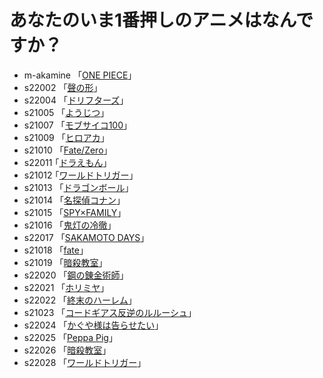 # あなたのいま1番押しのアニメはなんですか？

* m-akamine 「[ONE PIECE](https://one-piece.com/)」  
* s22002 「[聲の形](http://koenokatachi-movie.com/)」 
* s22004  「[ドリフターズ](https://www.nbcuni.co.jp/rondorobe/anime/drifters/)」
* s21005 「[ようじつ](http://you-zitsu.com/)」 
* s21007 「[モブサイコ100](https://mobpsycho100.com/)」
* s21009 「[ヒロアカ](https://heroaca.com/)」 
* s21010 「[Fate/Zero](https://www.fate-zero.jp/)」
* s22011  ｢[ドラえもん](https://dora-world.com/)｣
* s21012  ｢[ワールドトリガー](https://www.toei-anim.co.jp/tv/wt/)｣
* s21013 「[ドラゴンボール](https://www.toei-anim.co.jp/tv/dragon_s/)」 
* s21014 「[名探偵コナン](https://www.ytv.co.jp)」 
* s21015 「[SPY×FAMILY](https://www.youtube.com/watch?v=pXH1bV7URhs&t=1s)」  
* s21016 「[鬼灯の冷徹](http://www.hozukino-reitetsu.com/)」  
* s22017 「[SAKAMOTO DAYS](https://www.shonenjump.com/j/rensai/sakamoto.html)」
* s21018  「[fate](https://anime.fate-go.jp/ep7-tv/)」  
* s21019  「[暗殺教室](https://www.ansatsu-anime.com/)」
* s22020  「[鋼の錬金術師](https://www.hagaren.jp/)」
* s22021  「[ホリミヤ](https://horimiya-anime.com/)」
* s22022  「[終末のハーレム](https://end-harem-anime.com/)」
* s21023  「[コードギアス反逆のルルーシュ](https://geass.jp/first/)」
* s22024  「[かぐや様は告らせたい](https://kaguya.love/)」
* s22025  「[Peppa Pig](https://www.peppapig.com/en-us)」
* s22026  「[暗殺教室](https://www.ansatsu-anime.com/)」
* s22028  「[ワールドトリガー](https://www.toei-anim.co.jp/tv/wt/)」